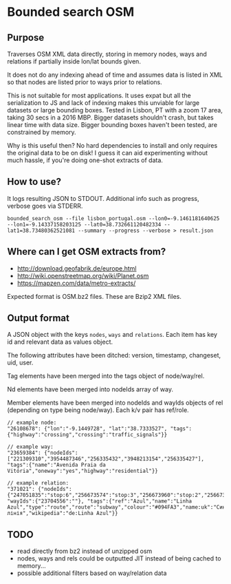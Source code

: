 # Bounded search OSM

## Purpose

Traverses OSM XML data directly, storing in memory nodes, ways and relations if partially inside lon/lat bounds given.

It does not do any indexing ahead of time and assumes data is listed in XML so that nodes are listed prior to ways prior to relations.

This is not suitable for most applications. It uses expat but all the serialization to JS and lack of indexing makes this unviable for
large datasets or large bounding boxes.
Tested in Lisbon, PT with a zoom 17 area, taking 30 secs in a 2016 MBP.
Bigger datasets shouldn't crash, but takes linear time with data size.
Bigger bounding boxes haven't been tested, are constrained by memory.

Why is this useful then? No hard dependencies to install and only requires the original data to be on disk!
I guess it can aid experimenting without much hassle, if you're doing one-shot extracts of data.


## How to use?

It logs resulting JSON to STDOUT. Additional info such as progress, verbose goes via STDERR.

    bounded_search_osm --file lisbon_portugal.osm --lon0=-9.1461181640625 --lon1=-9.14337158203125 --lat0=38.732661120482334 --lat1=38.73480362521081 --summary --progress --verbose > result.json


## Where can I get OSM extracts from?

* <http://download.geofabrik.de/europe.html>
* <http://wiki.openstreetmap.org/wiki/Planet.osm>
* <https://mapzen.com/data/metro-extracts/>

Expected format is OSM.bz2 files. These are Bzip2 XML files.


## Output format

A JSON object with the keys `nodes`, `ways` and `relations`. Each item has key id and relevant data as values object.

The following attributes have been ditched: version, timestamp, changeset, uid, user.

Tag elements have been merged into the tags object of node/way/rel.

Nd elements have been merged into nodeIds array of way.

Member elements have been merged into nodeIds and wayIds objects of rel (depending on type being node/way). Each k/v pair has ref/role.

```
// example node:
"26108678": {"lon":"-9.1449728", "lat":"38.7333527", "tags":{"highway":"crossing","crossing":"traffic_signals"}}

// example way:
"23659384": {"nodeIds":["221309310","3954487346","256335432","3948213154","256335427"], "tags":{"name":"Avenida Praia da Vitória","oneway":"yes","highway":"residential"}}

// example relation:
"371021": {"nodeIds":{"247051835":"stop:6","256673574":"stop:3","256673960":"stop:2","256673972":"stop:4","256674213":"stop:7","256976570":"stop:8","256976574":"stop:9","256978160":"stop:10","256978165":"stop:11","256978170":"stop:12","256978583":"stop:13","256979289":"stop:14","256981317":"stop:15","256981321":"stop:16","256981325":"stop:17","600134721":"stop:5","1696909109":"stop:1"}, "wayIds":{"23704556":""}, "tags":{"ref":"Azul","name":"Linha Azul","type":"route","route":"subway","colour":"#094FA3","name:uk":"Синя лінія","wikipedia":"de:Linha Azul"}}

```


## TODO

* read directly from bz2 instead of unzipped osm
* nodes, ways and rels could be outputted JIT instead of being cached to memory...
* possible additional filters based on way/relation data

